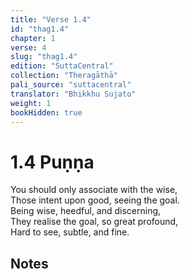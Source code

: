 ```yaml
---
title: "Verse 1.4"
id: "thag1.4"
chapter: 1
verse: 4
slug: "thag1.4"
edition: "SuttaCentral"
collection: "Theragāthā"
pali_source: "suttacentral"
translator: "Bhikkhu Sujato"
weight: 1
bookHidden: true
---
```


# 1.4 Puṇṇa  

You should only associate with the wise,  
Those intent upon good, seeing the goal.  
Being wise, heedful, and discerning,  
They realise the goal, so great profound,  
Hard to see, subtle, and fine.

## Notes